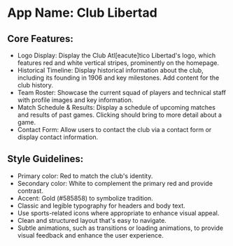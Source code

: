 # **App Name**: Club Libertad

## Core Features:

- Logo Display: Display the Club Atl\[eacute\]tico Libertad's logo, which features red and white vertical stripes, prominently on the homepage.
- Historical Timeline: Display historical information about the club, including its founding in 1906 and key milestones. Add content for the club history.
- Team Roster: Showcase the current squad of players and technical staff with profile images and key information.
- Match Schedule & Results: Display a schedule of upcoming matches and results of past games. Clicking should bring to more detail about a game.
- Contact Form: Allow users to contact the club via a contact form or display contact information.

## Style Guidelines:

- Primary color: Red to match the club's identity.
- Secondary color: White to complement the primary red and provide contrast.
- Accent: Gold (#585858) to symbolize tradition.
- Classic and legible typography for headers and body text.
- Use sports-related icons where appropriate to enhance visual appeal.
- Clean and structured layout that's easy to navigate.
- Subtle animations, such as transitions or loading animations, to provide visual feedback and enhance the user experience.
